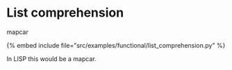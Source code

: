 # List comprehension

mapcar

{% embed include file="src/examples/functional/list_comprehension.py" %}

In LISP this would be a mapcar.



